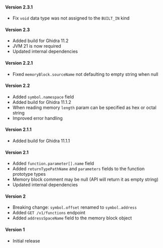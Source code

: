 #### Version 2.3.1
- Fix `void` data type was not assigned to the `BUILT_IN` kind

#### Version 2.3
- Added build for Ghidra 11.2
- JVM 21 is now required
- Updated internal dependencies 

#### Version 2.2.1

- Fixed `memoryBlock.sourceName` not defaulting to empty string when null

#### Version 2.2

- Added `symbol.namespace` field
- Added build for Ghidra 11.1.2
- When reading memory `length` param can be specified as hex or octal string
- Improved error handling

#### Version 2.1.1

- Added build for Ghidra 11.1.1

#### Version 2.1

- Added `function.parameter[].name` field
- Added `returnTypePathName` and `parameters` fields to the function prototype types
- Memory block comment may be null (API will return it as empty string)
- Updated internal dependencies

#### Version 2

- Breaking change: `symbol.offset` renamed to `symbol.address`
- Added `GET /v1/functions` endpoint
- Added `addressSpaceName` field to the memory block object

#### Version 1

- Initial release
